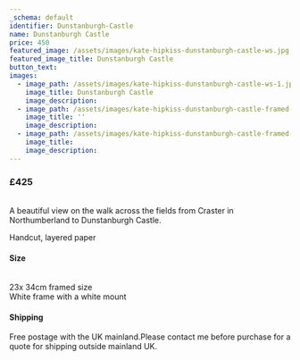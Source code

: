 ```yaml
---
_schema: default
identifier: Dunstanburgh-Castle
name: Dunstanburgh Castle
price: 450
featured_image: /assets/images/kate-hipkiss-dunstanburgh-castle-ws.jpg
featured_image_title: Dunstanburgh Castle
button_text:
images:
  - image_path: /assets/images/kate-hipkiss-dunstanburgh-castle-ws-1.jpg
    image_title: Dunstanburgh Castle
    image_description:
  - image_path: /assets/images/kate-hipkiss-dunstanburgh-castle-framed-ws.jpg
    image_title: ''
    image_description:
  - image_path: /assets/images/kate-hipkiss-dunstanburgh-castle-framed-side-view-ws.jpg
    image_title:
    image_description:
---
```

### **£425**

<br>A beautiful view on the walk across the fields from Craster in Northumberland to Dunstanburgh Castle.

Handcut, layered paper

#### **Size**

<br>23x 34cm framed size<br>White frame with a white mount

#### **Shipping**

Free postage with the UK mainland.Please contact me before purchase for a quote for shipping outside mainland UK.
